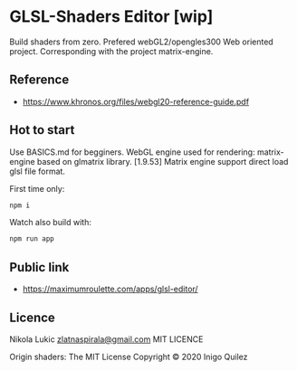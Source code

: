 # GLSL-Shaders Editor [wip]

Build shaders from zero. Prefered webGL2/opengles300
Web oriented project.
Corresponding with the project matrix-engine.

## Reference

- https://www.khronos.org/files/webgl20-reference-guide.pdf

[](https://github.com/zlatnaspirala/GLSL-Shaders/blob/main/screenshot.png?raw=true)

## Hot to start

Use BASICS.md for begginers.
WebGL engine used for rendering: matrix-engine based on glmatrix library.
[1.9.53] Matrix engine support direct load glsl file format.

First time only:

```js
npm i
```

Watch also build with:

```js
npm run app
```

## Public link

- https://maximumroulette.com/apps/glsl-editor/

## Licence

Nikola Lukic zlatnaspirala@gmail.com
MIT LICENCE

Origin shaders:
The MIT License
Copyright © 2020 Inigo Quilez
